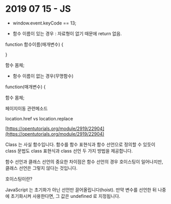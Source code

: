 # 2019 07 15 - JS

- window.event.keyCode == 13;

- 함수 이름이 있는 경우 : 자료형이 없기 때문에 return 없음.

function 함수이름(매개변수) {

}

함수 몸체;

- 함수 이름이 없는 경우(무명함수)

function(매개변수) {

함수 몸체;

페이지이동 관련메소드

location.href vs location.replace

[https://opentutorials.org/module/2919/22904](https://opentutorials.org/module/2919/22904)

Class 는 사실 함수입니다. 함수를 함수 표현식과 함수 선언으로 정의할 수 있듯이 class 문법도 class 표현식과 class 선언 두 가지 방법을 제공합니다.

함수 선언과 클래스 선언의 중요한 차이점은 함수 선언의 경우 호이스팅이 일어나지만, 클래스 선언은 그렇지 않다는 것입니다.

호이스팅이란?

JavaScript 는 초기화가 아닌 선언만 끌어올립니다(hoist). 만약 변수를 선언한 뒤 나중에
초기화시켜 사용한다면, 그 값은 undefined 로 지정됩니다.